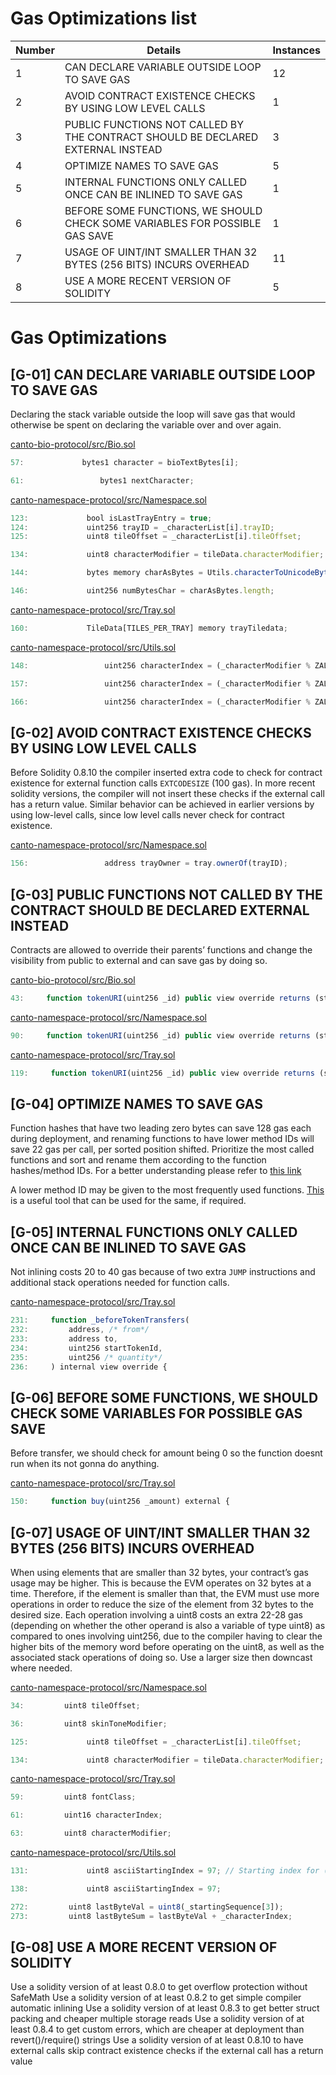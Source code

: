 # Gas Optimizations list

| Number | Details                                                                         | Instances |
| ------ | ------------------------------------------------------------------------------- | --------- |
| 1      | CAN DECLARE VARIABLE OUTSIDE LOOP TO SAVE GAS                                   | 12        |
| 2      | AVOID CONTRACT EXISTENCE CHECKS BY USING LOW LEVEL CALLS                        | 1         |
| 3      | PUBLIC FUNCTIONS NOT CALLED BY THE CONTRACT SHOULD BE DECLARED EXTERNAL INSTEAD | 3         |
| 4      | OPTIMIZE NAMES TO SAVE GAS                                                      | 5         |
| 5      | INTERNAL FUNCTIONS ONLY CALLED ONCE CAN BE INLINED TO SAVE GAS                  | 1         |
| 6      | BEFORE SOME FUNCTIONS, WE SHOULD CHECK SOME VARIABLES FOR POSSIBLE GAS SAVE     | 1         |
| 7      | USAGE OF UINT/INT SMALLER THAN 32 BYTES (256 BITS) INCURS OVERHEAD              | 11        |
| 8      | USE A MORE RECENT VERSION OF SOLIDITY                                           | 5         |

# Gas Optimizations

## [G-01] CAN DECLARE VARIABLE OUTSIDE LOOP TO SAVE GAS 
Declaring the stack variable outside the loop will save gas that would otherwise be spent on declaring the variable over and over again.

[canto-bio-protocol/src/Bio.sol](https://github.com/code-423n4/2023-03-canto-identity/blob/main/canto-bio-protocol/src/Bio.sol)
```js
57:             bytes1 character = bioTextBytes[i];

61:                 bytes1 nextCharacter;
```

[canto-namespace-protocol/src/Namespace.sol](https://github.com/code-423n4/2023-03-canto-identity/blob/main/canto-namespace-protocol/src/Namespace.sol)
```js
123:             bool isLastTrayEntry = true;
124:             uint256 trayID = _characterList[i].trayID;
125:             uint8 tileOffset = _characterList[i].tileOffset;

134:             uint8 characterModifier = tileData.characterModifier;

144:             bytes memory charAsBytes = Utils.characterToUnicodeBytes(0, tileData.characterIndex, characterModifier);

146:             uint256 numBytesChar = charAsBytes.length;
```

[canto-namespace-protocol/src/Tray.sol](https://github.com/code-423n4/2023-03-canto-identity/blob/main/canto-namespace-protocol/src/Tray.sol)
```js
160:             TileData[TILES_PER_TRAY] memory trayTiledata;
```

[canto-namespace-protocol/src/Utils.sol](https://github.com/code-423n4/2023-03-canto-identity/blob/main/canto-namespace-protocol/src/Utils.sol)
```js
148:                 uint256 characterIndex = (_characterModifier % ZALGO_NUM_ABOVE) * 2;

157:                 uint256 characterIndex = (_characterModifier % ZALGO_NUM_OVER) * 2;

166:                 uint256 characterIndex = (_characterModifier % ZALGO_NUM_BELOW) * 2;
```

## [G-02] AVOID CONTRACT EXISTENCE CHECKS BY USING LOW LEVEL CALLS
Before Solidity 0.8.10 the compiler inserted extra code to check for contract existence for external function calls ```EXTCODESIZE``` (100 gas). In more recent solidity versions, the compiler will not insert these checks if the external call has a return value. Similar behavior can be achieved in earlier versions by using low-level calls, since low level calls never check for contract existence.

[canto-namespace-protocol/src/Namespace.sol](https://github.com/code-423n4/2023-03-canto-identity/blob/main/canto-namespace-protocol/src/Namespace.sol)
```js
156:                 address trayOwner = tray.ownerOf(trayID);
```

## [G-03] PUBLIC FUNCTIONS NOT CALLED BY THE CONTRACT SHOULD BE DECLARED EXTERNAL INSTEAD
Contracts are allowed to override their parents’ functions and change the visibility from public to external and can save gas by doing so.

[canto-bio-protocol/src/Bio.sol](https://github.com/code-423n4/2023-03-canto-identity/blob/main/canto-bio-protocol/src/Bio.sol)
```js
43:     function tokenURI(uint256 _id) public view override returns (string memory) {
```

[canto-namespace-protocol/src/Namespace.sol](https://github.com/code-423n4/2023-03-canto-identity/blob/main/canto-namespace-protocol/src/Namespace.sol)
```js
90:     function tokenURI(uint256 _id) public view override returns (string memory) {
```

[canto-namespace-protocol/src/Tray.sol](https://github.com/code-423n4/2023-03-canto-identity/blob/main/canto-namespace-protocol/src/Tray.sol)
```js
119:     function tokenURI(uint256 _id) public view override returns (string memory) {
```

## [G-04] OPTIMIZE NAMES TO SAVE GAS
Function hashes that have two leading zero bytes can save 128 gas each during deployment, and renaming functions to have lower method IDs will save 22 gas per call, per sorted position shifted. Prioritize the most called functions and sort and rename them according to the function hashes/method IDs. For a better understanding please refer to [this link](https://medium.com/joyso/solidity-how-does-function-name-affect-gas-consumption-in-smart-contract-47d270d8ac92)

A lower method ID may be given to the most frequently used functions. [This](https://emn178.github.io/solidity-optimize-name/) is a useful tool that can be used for the same, if required.

## [G-05] INTERNAL FUNCTIONS ONLY CALLED ONCE CAN BE INLINED TO SAVE GAS
Not inlining costs 20 to 40 gas because of two extra ```JUMP``` instructions and additional stack operations needed for function calls.

[canto-namespace-protocol/src/Tray.sol](https://github.com/code-423n4/2023-03-canto-identity/blob/main/canto-namespace-protocol/src/Tray.sol)
```js
231:     function _beforeTokenTransfers(
232:         address, /* from*/
233:         address to,
234:         uint256 startTokenId,
235:         uint256 /* quantity*/
236:     ) internal view override {
```

## [G-06] BEFORE SOME FUNCTIONS, WE SHOULD CHECK SOME VARIABLES FOR POSSIBLE GAS SAVE
Before transfer, we should check for amount being 0 so the function doesnt run when its not gonna do anything.

[canto-namespace-protocol/src/Tray.sol](https://github.com/code-423n4/2023-03-canto-identity/blob/main/canto-namespace-protocol/src/Tray.sol)
```js
150:     function buy(uint256 _amount) external {
```

## [G-07] USAGE OF UINT/INT SMALLER THAN 32 BYTES (256 BITS) INCURS OVERHEAD
When using elements that are smaller than 32 bytes, your contract’s gas usage may be higher. This is because the EVM operates on 32 bytes at a time. Therefore, if the element is smaller than that, the EVM must use more operations in order to reduce the size of the element from 32 bytes to the desired size.
Each operation involving a uint8 costs an extra 22-28 gas (depending on whether the other operand is also a variable of type uint8) as compared to ones involving uint256, due to the compiler having to clear the higher bits of the memory word before operating on the uint8, as well as the associated stack operations of doing so. Use a larger size then downcast where needed.

[canto-namespace-protocol/src/Namespace.sol](https://github.com/code-423n4/2023-03-canto-identity/blob/main/canto-namespace-protocol/src/Namespace.sol)
```js
34:         uint8 tileOffset;

36:         uint8 skinToneModifier;

125:             uint8 tileOffset = _characterList[i].tileOffset;

134:             uint8 characterModifier = tileData.characterModifier;
```

[canto-namespace-protocol/src/Tray.sol](https://github.com/code-423n4/2023-03-canto-identity/blob/main/canto-namespace-protocol/src/Tray.sol)
```js
59:         uint8 fontClass;

61:         uint16 characterIndex;

63:         uint8 characterModifier;
```

[canto-namespace-protocol/src/Utils.sol](https://github.com/code-423n4/2023-03-canto-identity/blob/main/canto-namespace-protocol/src/Utils.sol)
```js
131:             uint8 asciiStartingIndex = 97; // Starting index for (lowercase) characters

138:             uint8 asciiStartingIndex = 97;

272:         uint8 lastByteVal = uint8(_startingSequence[3]);
273:         uint8 lastByteSum = lastByteVal + _characterIndex;
```

## [G-08] USE A MORE RECENT VERSION OF SOLIDITY
Use a solidity version of at least 0.8.0 to get overflow protection without SafeMath
Use a solidity version of at least 0.8.2 to get simple compiler automatic inlining
Use a solidity version of at least 0.8.3 to get better struct packing and cheaper multiple storage reads
Use a solidity version of at least 0.8.4 to get custom errors, which are cheaper at deployment than revert()/require() strings
Use a solidity version of at least 0.8.10 to have external calls skip contract existence checks if the external call has a return value